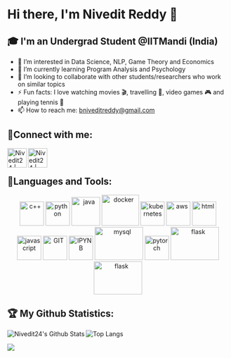# Hi there, I'm Nivedit Reddy 👋
## 🎓 I'm an Undergrad Student @IITMandi (India) 

- 👀 I’m interested in Data Science, NLP, Game Theory and Economics
- 🌱 I’m currently learning Program Analysis and Psychology
- 💞️ I’m looking to collaborate with other students/researchers who work on similar topics
- ⚡ Fun facts: I love watching movies 🎬, travelling 🧳, video games 🎮 and playing tennis 🎾
- 📫 How to reach me: bniveditreddy@gmail.com

## 🤝Connect with me:

[<img align="left" alt="Nivedit24 | Twitter" width="44px" src="https://www.vectorlogo.zone/logos/twitter/twitter-official.svg" />][twitter]
[<img align="left" alt="Nivedit24 | LinkedIn" width="44px" src="https://www.vectorlogo.zone/logos/linkedin/linkedin-icon.svg" />][linkedin]
<br/>
<br/>
## 🧰Languages and Tools:
<p align="center">
      <img src="https://user-images.githubusercontent.com/42747200/46140125-da084900-c26d-11e8-8ea7-c45ae6306309.png" alt="c++" width="55" height="55"/>
      <img src="https://www.vectorlogo.zone/logos/python/python-icon.svg" alt="python" width="55" height="55"/>
      <img src="https://www.vectorlogo.zone/logos/java/java-icon.svg" alt="java" width="65" height="65"/> 
      <img src="https://www.vectorlogo.zone/logos/docker/docker-icon.svg" alt="docker" width="85" height="70"/> 
      <img src="https://www.vectorlogo.zone/logos/kubernetes/kubernetes-icon.svg" alt="kubernetes" width="55" height="55"/>
      <img src="https://www.vectorlogo.zone/logos/amazon_aws/amazon_aws-icon.svg" alt="aws" width="55" height="55"/>
      <img src="https://www.vectorlogo.zone/logos/w3_html5/w3_html5-icon.svg" alt="html" width="55" height="55"/>
      <img src="https://www.vectorlogo.zone/logos/javascript/javascript-icon.svg" alt="javascript" width="55" height="55"/>
      <img src="https://www.vectorlogo.zone/logos/git-scm/git-scm-icon.svg" alt="GIT" width="55" height="55"/> 
      <img src="https://www.vectorlogo.zone/logos/jupyter/jupyter-icon.svg" alt="IPYNB" width="55" height="55"/> 
      <img src="https://www.vectorlogo.zone/logos/mysql/mysql-ar21.svg" alt="mysql" width="110" height="75"/> 
      <img src= "https://www.vectorlogo.zone/logos/pytorch/pytorch-icon.svg" alt="pytorch" width="55" height="55"/>
      <img src= "https://www.vectorlogo.zone/logos/pocoo_flask/pocoo_flask-ar21.svg" alt="flask" width="110" height="75"/>
      <img src= "https://www.vectorlogo.zone/logos/swift/swift-horizontal.svg" alt="flask" width="110" height="75"/>
</p>

## 🏆 My Github Statistics:
<img align="left" alt="Nivedit24's Github Stats" src="https://github-readme-stats.vercel.app/api?username=Nivedit24&show_icons=true&count_private=true&theme=tokyonight" />

![Top Langs](https://github-readme-stats.vercel.app/api/top-langs/?username=Nivedit24&theme=tokyonight)

![](https://visitor-badge.laobi.icu/badge?page_id=Nivedit24.Nivedit24)

[twitter]: https://twitter.com/nivedit24
[linkedin]: https://www.linkedin.com/in/nivedit-reddy/
<!---
Nivedit24/Nivedit24 is a ✨ special ✨ repository because its `README.md` (this file) appears on your GitHub profile.
You can click the Preview link to take a look at your changes.
--->
